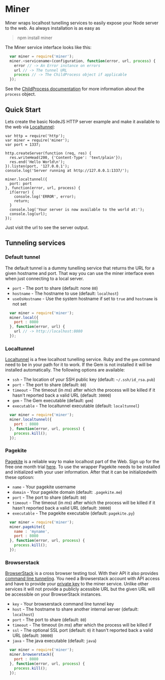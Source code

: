 # Miner

Miner wraps localhost tunelling services to easily expose your Node server to the web. As always installation is as easy as

> npm install miner

The Miner service interface looks like this:

```javascript
  var miner = require('miner');
  miner.<servicename>(configuration, function(error, url, process) {
    error // -> An Error instance on errors
    url // -> The tunnel URL
    process // -> The ChildProcess object if applicable
  });
```

See the [ChildProcess documentation](http://nodejs.org/api/child_process.html#child_process_class_childprocess)
for more information about the `process` object.

## Quick Start

Lets create the basic NodeJS HTTP server example and make it available to the web via
[Localtunnel](http://progrium.com/localtunnel/):

    var http = require('http');
    var miner = require('miner');
    var port = 1337;

    http.createServer(function (req, res) {
      res.writeHead(200, {'Content-Type': 'text/plain'});
      res.end('Hello World\n');
    }).listen(port, '127.0.0.1');
    console.log('Server running at http://127.0.0.1:1337/');

    miner.localtunnel({
      port: port
    }, function(error, url, process) {
      if(error) {
        console.log('ERROR', error);
        return;
      }
      console.log('Your server is now available to the world at:');
      console.log(url);
    });

Just visit the url to see the server output.

## Tunneling services

### Default tunnel

The default tunnel is a dummy tunelling service that returns the URL for a given hostname and port. That way you
can use the miner interface even when just connecting to a local server.

* `port` - The port to share (default: none `80`)
* `hostname` - The hostname to use (default: `localhost`)
* `useOsHostname` - Use the system hostname if set to `true` and `hostname` is not set

```javascript
  var miner = require('miner');
  miner.local({
    port : 8080
  }, function(error, url) {
    url // -> http://localhost:8080
  });
```

### Localtunnel

[Localtunnel](http://localtunnel.com) is a free localhost tunelling service. Ruby and the `gem` command need
to be in your path for it to work. If the Gem is not installed it will be installed automatically.
The following options are available:

* `ssh` - The location of your SSH public key (default: `~/.ssh/id_rsa.pub`)
* `port` - The port to share (default: `80`)
* `timeout` - The timeout (in *ms*) after which the process will be killed if
it hasn't reported back a valid URL (default: `30000`)
* `gem` - The Gem executable (default: `gem`)
* `executable` - The localtunnel executable (default: `localtunnel`)

```javascript
  var miner = require('miner');
  miner.localtunnel({
    port : 8080
  }, function(error, url, process) {
    process.kill();
  });
```

### Pagekite

[Pagekite](https://pagekite.net/) is a reliable way to make localhost part of the Web.
Sign up for the free one month trial [here](https://pagekite.net/signup/).
To use the wrapper Pagekite needs to be installed and initialized with your user information.
After that it can be initializedwith these optiosn:

* `name` - Your pagekite username
* `domain` - Your pagekite domain (default: `.pagekite.me`)
* `port` - The port to share (default: `80`)
* `timeout` - The timeout (in *ms*) after which the process will be killed if
it hasn't reported back a valid URL (default: `30000`)
* `executable` - The pagekite executable (default: `pagekite.py`)

```javascript
  var miner = require('miner');
  miner.pagekite({
    name : 'myname',
    port : 8080
  }, function(error, url, process) {
    process.kill();
  });
```


### Browserstack

[BrowserStack](http://browserstack.com) is a cross browser testing tool. With their API it also provides
[command line tunneling](http://www.browserstack.com/local-testing#cmd-tunnel).
You need a Browserstack account with API access and have to provide your
[private key](http://www.browserstack.com/local-testing#cmd-tunnel) to the miner service. Unlike other
services it will not provide a publicly acessible URL but the given URL will be accessible on your BrowserStack
 instances.

* `key` - Your browserstack command line tunnel key
* `host` - The hostname to share another internal server (default: `localhost`)
* `port` - The port to share (default: `80`)
* `timeout` - The timeout (in *ms*) after which the process will be killed if
* `ssl` - The optional SSL port (default: `0`)
it hasn't reported back a valid URL (default: `30000`)
* `java` - The java executable (default: `java`)

```javascript
  var miner = require('miner');
  miner.browserstack({
    port : 8080
  }, function(error, url, process) {
    process.kill();
  });
```
